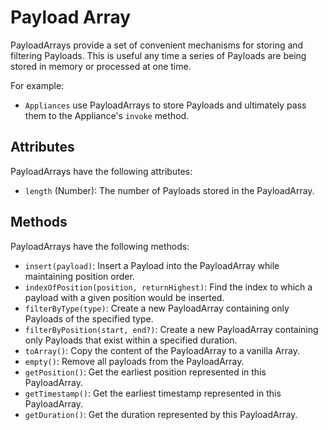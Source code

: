 # Payload Array

PayloadArrays provide a set of convenient mechanisms for storing and filtering Payloads. This is useful any time a series of Payloads are being stored in memory or processed at one time.

For example:

- `Appliances` use PayloadArrays to store Payloads and ultimately pass them to the Appliance's `invoke` method.

## Attributes

PayloadArrays have the following attributes:

- `length` (Number): The number of Payloads stored in the PayloadArray.

## Methods

PayloadArrays have the following methods:

- `insert(payload)`: Insert a Payload into the PayloadArray while maintaining position order.
- `indexOfPosition(position, returnHighest)`: Find the index to which a payload with a given position would be inserted.
- `filterByType(type)`: Create a new PayloadArray containing only Payloads of the specified type.
- `filterByPosition(start, end?)`: Create a new PayloadArray containing only Payloads that exist within a specified duration.
- `toArray()`: Copy the content of the PayloadArray to a vanilla Array.
- `empty()`: Remove all payloads from the PayloadArray.
- `getPosition()`: Get the earliest position represented in this PayloadArray.
- `getTimestamp()`: Get the earliest timestamp represented in this PayloadArray.
- `getDuration()`: Get the duration represented by this PayloadArray.

